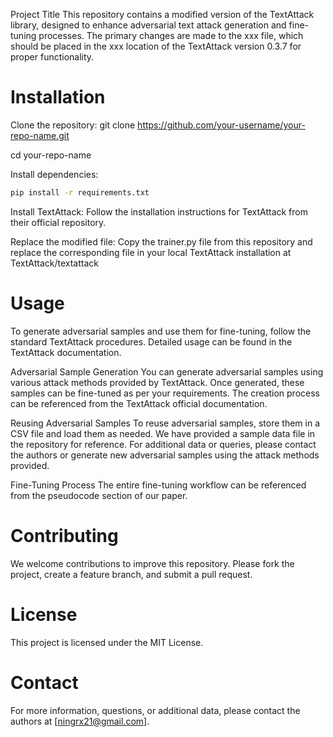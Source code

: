 
Project Title
This repository contains a modified version of the TextAttack library, designed to enhance adversarial text attack generation and fine-tuning processes. The primary changes are made to the xxx file, which should be placed in the xxx location of the TextAttack version 0.3.7 for proper functionality.

# Installation
Clone the repository:
git clone https://github.com/your-username/your-repo-name.git

cd your-repo-name

Install dependencies:
```bash
pip install -r requirements.txt
```

Install TextAttack:
Follow the installation instructions for TextAttack from their official repository.

Replace the modified file:
Copy the trainer.py file from this repository and replace the corresponding file in your local TextAttack installation at TextAttack/textattack

# Usage
To generate adversarial samples and use them for fine-tuning, follow the standard TextAttack procedures. Detailed usage can be found in the TextAttack documentation.

Adversarial Sample Generation
You can generate adversarial samples using various attack methods provided by TextAttack. Once generated, these samples can be fine-tuned as per your requirements. The creation process can be referenced from the TextAttack official documentation.

Reusing Adversarial Samples
To reuse adversarial samples, store them in a CSV file and load them as needed. We have provided a sample data file in the repository for reference. For additional data or queries, please contact the authors or generate new adversarial samples using the attack methods provided.

Fine-Tuning Process
The entire fine-tuning workflow can be referenced from the pseudocode section of our paper.



# Contributing
We welcome contributions to improve this repository. Please fork the project, create a feature branch, and submit a pull request.

# License
This project is licensed under the MIT License.

# Contact
For more information, questions, or additional data, please contact the authors at [ningrx21@gmail.com].

